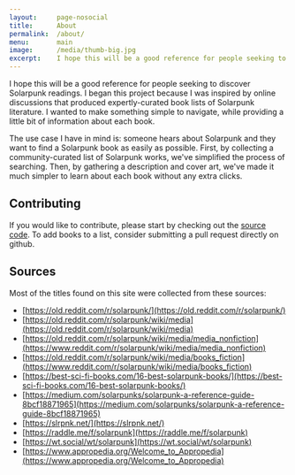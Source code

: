 ```yaml
---
layout:     page-nosocial
title:      About
permalink:  /about/
menu:       main
image:      /media/thumb-big.jpg
excerpt:    I hope this will be a good reference for people seeking to discover Solarpunk readings.
---
```


I hope this will be a good reference for people seeking to discover Solarpunk readings.
I began this project because I was inspired by online discussions that produced expertly-curated book lists of Solarpunk literature.
I wanted to make something simple to navigate, while providing a little bit of information about each book.

The use case I have in mind is: someone hears about Solarpunk and they want to find a Solarpunk book as easily as possible.
First, by collecting a community-curated list of Solarpunk works, we've simplified the process of searching.
Then, by gathering a description and cover art, we've made it much simpler to learn about each book without any extra clicks.

## Contributing

If you would like to contribute, please start by checking out the [source code](https://github.com/iandennismiller/solarpunk/).
To add books to a list, consider submitting a pull request directly on github.

## Sources

Most of the titles found on this site were collected from these sources:

- [https://old.reddit.com/r/solarpunk/](https://old.reddit.com/r/solarpunk/)
- [https://old.reddit.com/r/solarpunk/wiki/media](https://old.reddit.com/r/solarpunk/wiki/media)
- [https://old.reddit.com/r/solarpunk/wiki/media/media_nonfiction](https://www.reddit.com/r/solarpunk/wiki/media/media_nonfiction)
- [https://old.reddit.com/r/solarpunk/wiki/media/books_fiction](https://www.reddit.com/r/solarpunk/wiki/media/books_fiction)
- [https://best-sci-fi-books.com/16-best-solarpunk-books/](https://best-sci-fi-books.com/16-best-solarpunk-books/)
- [https://medium.com/solarpunks/solarpunk-a-reference-guide-8bcf18871965](https://medium.com/solarpunks/solarpunk-a-reference-guide-8bcf18871965)
- [https://slrpnk.net/](https://slrpnk.net/)
- [https://raddle.me/f/solarpunk](https://raddle.me/f/solarpunk)
- [https://wt.social/wt/solarpunk](https://wt.social/wt/solarpunk)
- [https://www.appropedia.org/Welcome_to_Appropedia](https://www.appropedia.org/Welcome_to_Appropedia)
